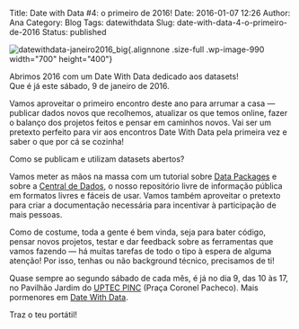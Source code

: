 Title: Date with Data #4: o primeiro de 2016!
Date: 2016-01-07 12:26
Author: Ana
Category: Blog
Tags: datewithdata
Slug: date-with-data-4-o-primeiro-de-2016
Status: published

![datewithdata-janeiro2016\_big](http://www.transparenciahackday.org/wp-content/uploads/2016/01/datewithdata-janeiro2016_big.png){.alignnone .size-full .wp-image-990 width="700" height="400"}

Abrimos 2016 com um Date With Data dedicado aos datasets!  
Que é já este sábado, 9 de janeiro de 2016.

Vamos aproveitar o primeiro encontro deste ano para arrumar a casa — publicar dados novos que recolhemos, atualizar os que temos online, fazer o balanço dos projetos feitos e pensar em caminhos novos. Vai ser um pretexto perfeito para vir aos encontros Date With Data pela primeira vez e saber o que por cá se cozinha!

Como se publicam e utilizam datasets abertos?

Vamos meter as mãos na massa com um tutorial sobre [Data Packages](http://data.okfn.org/doc/data-package) e sobre a [Central de Dados](http://centraldedados.pt), o nosso repositório livre de informação pública em formatos livres e fáceis de usar. Vamos também aproveitar o pretexto para criar a documentação necessária para incentivar à participação de mais pessoas.

Como de costume, toda a gente é bem vinda, seja para bater código, pensar novos projetos, testar e dar feedback sobre as ferramentas que vamos fazendo — há muitas tarefas de todo o tipo à espera de alguma atenção! Por isso, tenhas ou não background técnico, precisamos de ti!

Quase sempre ao segundo sábado de cada mês, é já no dia 9, das 10 às 17, no Pavilhão Jardim do [UPTEC PINC](http://uptec.up.pt/uptec/polo-das-industrias-criativas) (Praça Coronel Pacheco). Mais pormenores em [Date With Data](http://datewithdata.pt/).

Traz o teu portátil!
